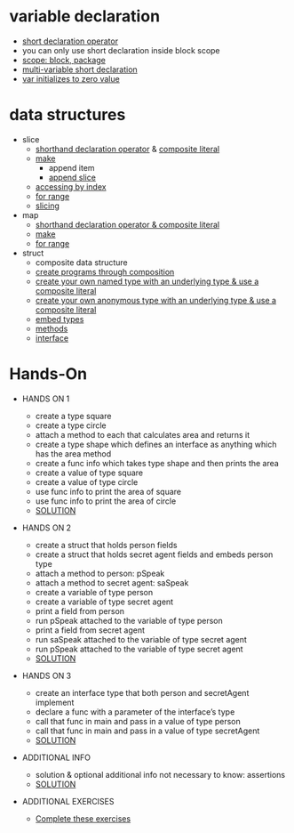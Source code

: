 # variable declaration
  - [short declaration operator](https://play.golang.org/p/j31K35scXO)
  - you can only use short declaration inside block scope
  - [scope: block, package](https://www.golang-book.com/books/web/01-02)
  - [multi-variable short declaration](https://play.golang.org/p/UnOcuIpJpn)
  - [var initializes to zero value](https://play.golang.org/p/Ewm2bVrNyr)
# data structures
  - slice
    - [shorthand declaration operator](https://play.golang.org/p/sjpM9uy3F5) & [composite literal](https://golang.org/ref/spec#Composite_literals)
    - [make](https://play.golang.org/p/uGGKaY7l7f)
      - append item
      - [append slice](https://play.golang.org/p/Z6odm9CrtT)
    - [accessing by index](https://play.golang.org/p/2lLQa4mu6M)
    - [for range](https://play.golang.org/p/dnJ0DpFgtw)
    - [slicing](https://play.golang.org/p/TdjtVDXCUb)
  - map
    - [shorthand declaration operator & composite literal](https://play.golang.org/p/2pLxzsM3e7)
    - [make](https://play.golang.org/p/22SaWl9KAJ)
    - [for range](https://play.golang.org/p/zELqotxH0C)
  - struct
    - composite data structure
    - [create programs through composition](https://en.wikipedia.org/wiki/Composition_over_inheritance)
    - [create your own named type with an underlying type & use a composite literal](https://play.golang.org/p/cZLX83I2e2)
    - [create your own anonymous type with an underlying type & use a composite literal](https://play.golang.org/p/PRC-qyZldf)
    - [embed types](https://play.golang.org/p/gjDVdOQkfe)
    - [methods](https://play.golang.org/p/kLz9RN_K8u)
    - [interface](https://play.golang.org/p/4z_wL36wxe)
# Hands-On
  - HANDS ON 1
    - create a type square
    - create a type circle
    - attach a method to each that calculates area and returns it
    - create a type shape which defines an interface as anything which has the area method
    - create a func info which takes type shape and then prints the area
    - create a value of type square
    - create a value of type circle
    - use func info to print the area of square
    - use func info to print the area of circle
    - [SOLUTION](https://play.golang.org/p/1enChb7Kg5) 
    
  - HANDS ON 2
    - create a struct that holds person fields
    - create a struct that holds secret agent fields and embeds person type
    - attach a method to person: pSpeak
    - attach a method to secret agent: saSpeak
    - create a variable of type person
    - create a variable of type secret agent
    - print a field from person
    - run pSpeak attached to the variable of type person
    - print a field from secret agent
    - run saSpeak attached to the variable of type secret agent
    - run pSpeak attached to the variable of type secret agent
    - [SOLUTION](https://play.golang.org/p/RxrkCJw9Cd) 
    
  - HANDS ON 3
    - create an interface type that both person and secretAgent implement
    - declare a func with a parameter of the interface’s type
    - call that func in main and pass in a value of type person
    - call that func in main and pass in a value of type secretAgent
    - [SOLUTION](https://play.golang.org/p/-Ux0gHf4SF) 
   
  - ADDITIONAL INFO
    - solution & optional additional info not necessary to know: assertions
    - [SOLUTION](https://play.golang.org/p/0TX4o-u-_B)
    
  - ADDITIONAL EXERCISES
     - [Complete these exercises](https://docs.google.com/document/d/1AqD-5yfAw8P1aUwH6-07UTHc0FSSAnW9b44sXJEVoag/edit?usp=sharing)
  